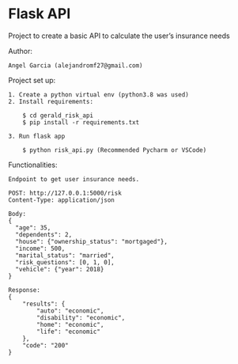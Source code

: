 # Flask API

Project to create a basic API to calculate the user’s insurance needs

Author:

    Angel Garcia (alejandromf27@gmail.com)

Project set up:

    1. Create a python virtual env (python3.8 was used)
    2. Install requirements: 
    
        $ cd gerald_risk_api
        $ pip install -r requirements.txt
    
    3. Run flask app

        $ python risk_api.py (Recommended Pycharm or VSCode)

Functionalities:

    Endpoint to get user insurance needs. 

    POST: http://127.0.0.1:5000/risk
    Content-Type: application/json

    Body:
    {
      "age": 35,
      "dependents": 2,
      "house": {"ownership_status": "mortgaged"},
      "income": 500,
      "marital_status": "married",
      "risk_questions": [0, 1, 0],
      "vehicle": {"year": 2018}
    }
    
    Response:
    {
        "results": {
            "auto": "economic",
            "disability": "economic",
            "home": "economic",
            "life": "economic"
        },
        "code": "200"
    }
